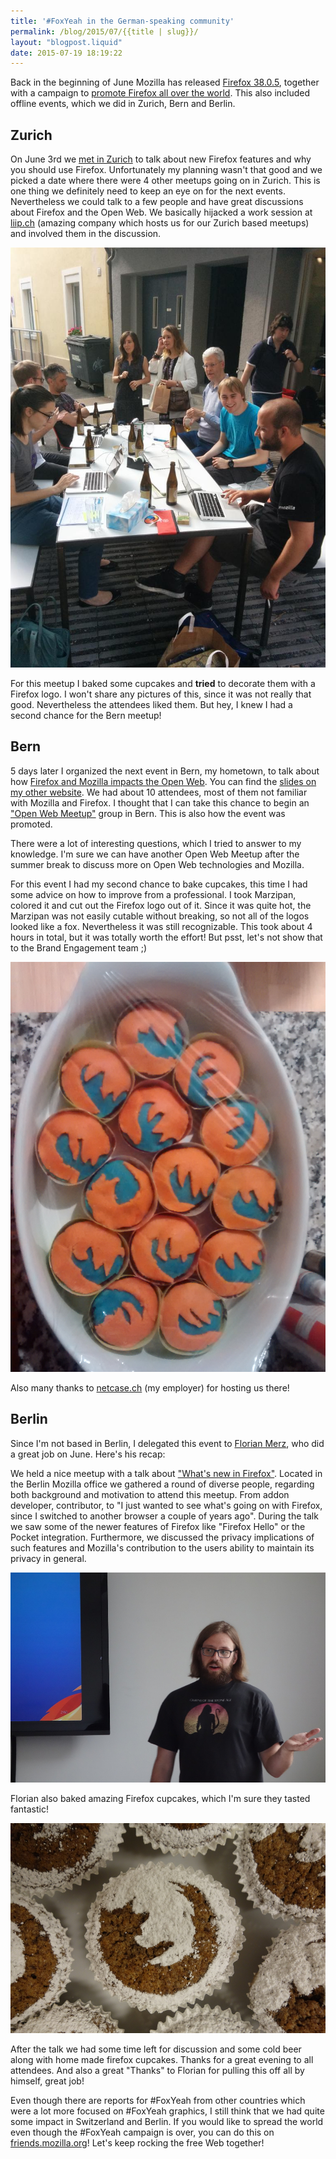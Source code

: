 ```yaml
---
title: '#FoxYeah in the German-speaking community'
permalink: /blog/2015/07/{{title | slug}}/
layout: "blogpost.liquid"
date: 2015-07-19 18:19:22
---
```


Back in the beginning of June Mozilla has released [Firefox 38.0.5](https://www.mozilla.org/en-US/firefox/38.0.5/releasenotes/), together with a campaign to [promote Firefox all over the world](https://foxyeah.mozilla.org/). This also included offline events, which we did in Zurich, Bern and Berlin.

## Zurich

On June 3rd we [met in Zurich](https://mozilla.github.io/reps-archive/e/why-should-you-use-firefox/) to talk about new Firefox features and why you should use Firefox. Unfortunately my planning wasn't that good and we picked a date where there were 4 other meetups going on in Zurich. This is one thing we definitely need to keep an eye on for the next events. Nevertheless we could talk to a few people and have great discussions about Firefox and the Open Web. We basically hijacked a work session at [liip.ch](https://www.liip.ch) (amazing company which hosts us for our Zurich based meetups) and involved them in the discussion.

[![CGl8b8cXIAA6ilS.jpg_large](/images/2015/07/CGl8b8cXIAA6ilS.jpg_large.jpg)](/images/2015/07/CGl8b8cXIAA6ilS.jpg_large.jpg)

For this meetup I baked some cupcakes and **tried** to decorate them with a Firefox logo. I won't share any pictures of this, since it was not really that good. Nevertheless the attendees liked them. But hey, I knew I had a second chance for the Bern meetup!

## Bern

5 days later I organized the next event in Bern, my hometown, to talk about how [Firefox and Mozilla impacts the Open Web](https://mozilla.github.io/reps-archive/e/mozilla-bern-how-firefox-benefits-the-open-web/). You can find the [slides on my other website](http://mkohler.dev/presentations/mozillaCH-how-mozilla-protect-web/index.html#1). We had about 10 attendees, most of them not familiar with Mozilla and Firefox. I thought that I can take this chance to begin an ["Open Web Meetup"](http://www.meetup.com/Bern-Open-Web-Meetup/) group in Bern. This is also how the event was promoted.

There were a lot of interesting questions, which I tried to answer to my knowledge. I'm sure we can have another Open Web Meetup after the summer break to discuss more on Open Web technologies and Mozilla.

For this event I had my second chance to bake cupcakes, this time I had some advice on how to improve from a professional. I took Marzipan, colored it and cut out the Firefox logo out of it. Since it was quite hot, the Marzipan was not easily cutable without breaking, so not all of the logos looked like a fox. Nevertheless it was still recognizable. This took about 4 hours in total, but it was totally worth the effort! But psst, let's not show that to the Brand Engagement team ;)

[![CHDl2EWUQAAa-Qv](/images/2015/07/CHDl2EWUQAAa-Qv.png)](/images/2015/07/CHDl2EWUQAAa-Qv.png)

Also many thanks to [netcase.ch](http://www.netcase.ch/) (my employer) for hosting us there!

## Berlin

Since I'm not based in Berlin, I delegated this event to [Florian Merz](https://mozillians.org/en-US/u/fiji/), who did a great job on June. Here's his recap:

We held a nice meetup with a talk about ["What's new in Firefox"](https://mozilla.github.io/reps-archive/e/whats-new-in-firefox/). Located in the Berlin Mozilla office we gathered a round of diverse people, regarding both background and motivation to attend this meetup. From addon developer, contributor, to "I just wanted to see what's going on with Firefox, since I switched to another browser a couple of years ago". During the talk we saw some of the newer features of Firefox like "Firefox Hello" or the Pocket integration. Furthermore, we discussed the privacy implications of such features and Mozilla's contribution to the users ability to maintain its privacy in general.

[![talk](/images/2015/07/talk.jpg)](/images/2015/07/talk.jpg)

Florian also baked amazing Firefox cupcakes, which I'm sure they tasted fantastic!

[![cupcake](/images/2015/07/cupcake.jpg)](/images/2015/07/cupcake.jpg)

After the talk we had some time left for discussion and some cold beer along with home made firefox cupcakes. Thanks for a great evening to all attendees. And also a great "Thanks" to Florian for pulling this off all by himself, great job!

Even though there are reports for #FoxYeah from other countries which were a lot more focused on #FoxYeah graphics, I still think that we had quite some impact in Switzerland and Berlin. If you would like to spread the world even though the #FoxYeah campaign is over, you can do this on [friends.mozilla.org](http://friends.mozilla.org)! Let's keep rocking the free Web together!
